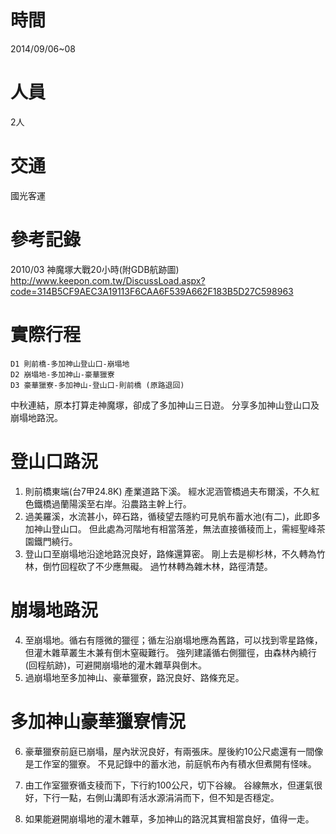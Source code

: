 ﻿時間
====
2014/09/06~08

人員
====
2人

交通
====
國光客運


參考記錄
========
2010/03 神魔塚大戰20小時(附GDB航跡圖)
http://www.keepon.com.tw/DiscussLoad.aspx?code=314B5CF9AEC3A19113F6CAA6F539A662F183B5D27C598963

實際行程
========

    D1 則前橋-多加神山登山口-崩塌地
    D2 崩塌地-多加神山-豪華獵寮
    D3 豪華獵寮-多加神山-登山口-則前橋 (原路退回)

中秋連結，原本打算走神魔塚，卻成了多加神山三日遊。
分享多加神山登山口及崩塌地路況。

登山口路況
==========
1. 則前橋東端(台7甲24.8K) 產業道路下溪。
   經水泥涵管橋過夫布爾溪，不久紅色鐵橋過蘭陽溪至右岸。沿農路主幹上行。
2. 過美羅溪，水流甚小，碎石路，循稜望去隱約可見帆布蓄水池(有二)，此即多加神山登山口。
   但此處為河階地有相當落差，無法直接循稜而上，需經聖峰茶園鐵門繞行。
3. 登山口至崩塌地沿途地路況良好，路條還算密。
   剛上去是柳杉林，不久轉為竹林，倒竹回程砍了不少應無礙。
   過竹林轉為雜木林，路徑清楚。

崩塌地路況
==========
4. 至崩塌地。循右有隱微的獵徑；循左沿崩塌地應為舊路，可以找到零星路條，但灌木雜草叢生木兼有倒木窒礙難行。
   強列建議循右側獵徑，由森林內繞行(回程航跡)，可避開崩塌地的灌木雜草與倒木。
5. 過崩塌地至多加神山、豪華獵寮，路況良好、路條充足。

多加神山豪華獵寮情況
====================
6. 豪華獵寮前庭已崩塌，屋內狀況良好，有兩張床。屋後約10公尺處還有一間像是工作室的獵寮。
   不見記錄中的蓄水池，前庭帆布內有積水但煮開有怪味。
7. 由工作室獵寮循支稜而下，下行約100公尺，切下谷線。
   谷線無水，但運氣很好，下行一點，右側山溝即有活水源涓涓而下，但不知是否穩定。

8. 如果能避開崩塌地的灌木雜草，多加神山的路況其實相當良好，值得一走。
